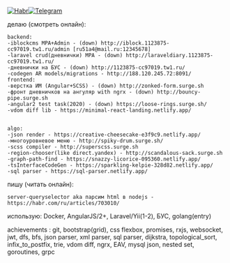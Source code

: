 [![Habr](https://user-images.githubusercontent.com/31220669/119737981-8f10ba80-be88-11eb-8039-1a7c88ba98af.png)](https://habr.com/ru/users/ru51a4/)[![Telegram](https://user-images.githubusercontent.com/31220669/119738122-df881800-be88-11eb-93d5-9fdbf9d44213.png)](https://t.me/ru51a4)  
  
делаю (смотреть онлайн):  
```
backend:
-iblockcms MPA+Admin - (down) http://iblock.1123875-cc97019.tw1.ru/admin [ru51a4@mail.ru:12345678]
-laravel crud(дневнички) MPA - (down) http://laraveldiary.1123875-cc97019.tw1.ru/
-дневнички на БУС - (down) http://1123875-cc97019.tw1.ru/  
-codegen AR models/migrations - http://188.120.245.72:8091/
frontend:
-верстка ИМ (Angular+SCSS) - (down) http://zonked-form.surge.sh  
-фронт дневничков на ангуляр with ngrx - (down) http://bouncy-pipe.surge.sh
-angular2 test task(2020) - (down) https://loose-rings.surge.sh/
-vdom diff lib - https://minimal-react-landing.netlify.app/
  
  
algo:
-json render - https://creative-cheesecake-e3f9c9.netlify.app/  
-многоуровневое меню - http://spiky-drum.surge.sh/
-scss compiler - http://superscss.surge.sh
-region-chooser(like direct.yandex) - http://scandalous-sack.surge.sh
-graph-path-find - https://snazzy-licorice-095360.netlify.app/
-tsInterfaceCodeGen - https://sparkling-kelpie-328d82.netlify.app/
-sql parser - https://sql-parser.netlify.app/  
```  
пишу (читать онлайн):
```
server-queryselector aka парсим html в nodejs - https://habr.com/ru/articles/703010/
```   
использую: Docker, AngularJS/2+, Laravel/Yii(1-2), БУС, golang(entry)  
  
  
achievements : 
git, bootstrap(grid), css flexbox, promises, rxjs, websocket, jwt, dfs, bfs, json parser, xml parser, sql parser, dijkstra, topological_sort, infix_to_postfix, trie, vdom diff, ngrx, EAV, mysql json, nested set, goroutines, grpc 

